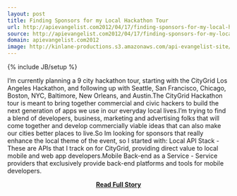 ```yaml
---
layout: post
title: Finding Sponsors for my Local Hackathon Tour
url: http://apievangelist.com2012/04/17/finding-sponsors-for-my-local-hackathon-tour/
source: http://apievangelist.com2012/04/17/finding-sponsors-for-my-local-hackathon-tour/
domain: apievangelist.com2012
image: http://kinlane-productions.s3.amazonaws.com/api-evangelist-site/blog/citygrid-los-angeles.png
---
```

{% include JB/setup %}<p>I’m currently planning a 9 city hackathon tour, starting with the CityGrid Los Angeles Hackathon, and following up with Seattle, San Francisco, Chicago, Boston, NYC, Baltimore, New Orleans, and Austin.The CityGrid Hackathon tour is meant to bring together commercial and civic hackers to build the next generation of apps we use in our everyday local lives.I’m trying to find a blend of developers, business, marketing and advertising folks that will come together and develop commercially viable ideas that can also make our cities better places to live.So Im looking for sponsors that really enhance the local theme of the event, so I started with: Local API Stack - These are APIs that I track on for CityGrid, providing direct value to local mobile and web app developers.Mobile Back-end as a Service - Service providers that exclusively provide back-end platforms and tools for mobile developers.</p>
<center><p><a href="http://apievangelist.com2012/04/17/finding-sponsors-for-my-local-hackathon-tour/" style='padding:25px; font-sze:18px; font-weight: bold;'>Read Full Story</a></p></center>
